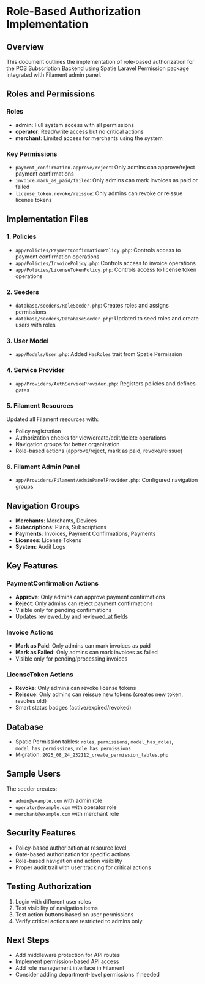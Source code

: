 # Role-Based Authorization Implementation

## Overview

This document outlines the implementation of role-based authorization for the POS Subscription Backend using Spatie Laravel Permission package integrated with Filament admin panel.

## Roles and Permissions

### Roles

-   **admin**: Full system access with all permissions
-   **operator**: Read/write access but no critical actions
-   **merchant**: Limited access for merchants using the system

### Key Permissions

-   `payment_confirmation.approve/reject`: Only admins can approve/reject payment confirmations
-   `invoice.mark_as_paid/failed`: Only admins can mark invoices as paid or failed
-   `license_token.revoke/reissue`: Only admins can revoke or reissue license tokens

## Implementation Files

### 1. Policies

-   `app/Policies/PaymentConfirmationPolicy.php`: Controls access to payment confirmation operations
-   `app/Policies/InvoicePolicy.php`: Controls access to invoice operations
-   `app/Policies/LicenseTokenPolicy.php`: Controls access to license token operations

### 2. Seeders

-   `database/seeders/RoleSeeder.php`: Creates roles and assigns permissions
-   `database/seeders/DatabaseSeeder.php`: Updated to seed roles and create users with roles

### 3. User Model

-   `app/Models/User.php`: Added `HasRoles` trait from Spatie Permission

### 4. Service Provider

-   `app/Providers/AuthServiceProvider.php`: Registers policies and defines gates

### 5. Filament Resources

Updated all Filament resources with:

-   Policy registration
-   Authorization checks for view/create/edit/delete operations
-   Navigation groups for better organization
-   Role-based actions (approve/reject, mark as paid, revoke/reissue)

### 6. Filament Admin Panel

-   `app/Providers/Filament/AdminPanelProvider.php`: Configured navigation groups

## Navigation Groups

-   **Merchants**: Merchants, Devices
-   **Subscriptions**: Plans, Subscriptions
-   **Payments**: Invoices, Payment Confirmations, Payments
-   **Licenses**: License Tokens
-   **System**: Audit Logs

## Key Features

### PaymentConfirmation Actions

-   **Approve**: Only admins can approve payment confirmations
-   **Reject**: Only admins can reject payment confirmations
-   Visible only for pending confirmations
-   Updates reviewed_by and reviewed_at fields

### Invoice Actions

-   **Mark as Paid**: Only admins can mark invoices as paid
-   **Mark as Failed**: Only admins can mark invoices as failed
-   Visible only for pending/processing invoices

### LicenseToken Actions

-   **Revoke**: Only admins can revoke license tokens
-   **Reissue**: Only admins can reissue new tokens (creates new token, revokes old)
-   Smart status badges (active/expired/revoked)

## Database

-   Spatie Permission tables: `roles`, `permissions`, `model_has_roles`, `model_has_permissions`, `role_has_permissions`
-   Migration: `2025_08_24_232112_create_permission_tables.php`

## Sample Users

The seeder creates:

-   `admin@example.com` with admin role
-   `operator@example.com` with operator role
-   `merchant@example.com` with merchant role

## Security Features

-   Policy-based authorization at resource level
-   Gate-based authorization for specific actions
-   Role-based navigation and action visibility
-   Proper audit trail with user tracking for critical actions

## Testing Authorization

1. Login with different user roles
2. Test visibility of navigation items
3. Test action buttons based on user permissions
4. Verify critical actions are restricted to admins only

## Next Steps

-   Add middleware protection for API routes
-   Implement permission-based API access
-   Add role management interface in Filament
-   Consider adding department-level permissions if needed
